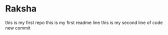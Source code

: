 # Raksha
this is my first repo
this is my first readme line
this is my second line of code
new commit

